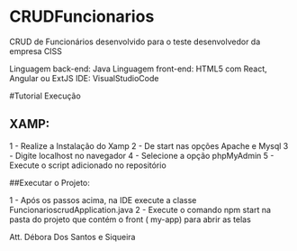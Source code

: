 # CRUDFuncionarios
CRUD de Funcionários desenvolvido para o teste desenvolvedor da empresa CISS

Linguagem back-end: Java
Linguagem front-end: HTML5 com React, Angular ou ExtJS
IDE: VisualStudioCode

#Tutorial Execução
## XAMP:

1 - Realize a Instalação do Xamp
2 - De start nas opções Apache e Mysql
3 - Digite localhost no navegador
4 - Selecione a opção phpMyAdmin
5 - Execute o script adicionado no repositório 

##Executar o Projeto:

1 - Após os passos acima, na IDE execute a classe FuncionarioscrudApplication.java 
2 - Execute o comando npm start na pasta do projeto que contém o front ( my-app) para abrir as telas



Att.
Débora Dos Santos e Siqueira
